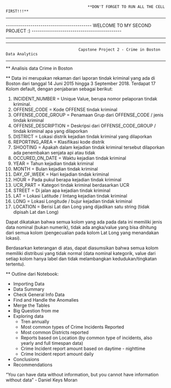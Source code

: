                                         **DON'T FORGET TO RUN ALL THE CELL FIRST!!!**

*************************************************************************************************************************
------------------------------------------ WELCOME TO MY SECOND PROJECT :) --------------------------------------------
*************************************************************************************************************************

-------------------------------------------------------------------------------------------------------------------------
                                    Capstone Project 2 - Crime in Boston Data Analytics
-------------------------------------------------------------------------------------------------------------------------

** Analisis data Crime in Boston

** Data ini merupakan rekaman dari laporan tindak kriminal yang ada di Boston dari tanggal 14 Juni 2015 hingga 3 September 2018.
Terdapat 17 Kolom default, dengan penjabaran sebagai berikut:
1. INCIDENT_NUMBER = Unique Value, berupa nomor pelaporan tindak kriminal.
2. OFFENSE_CODE = Kode OFFENSE tindak kriminal 
3. OFFENSE_CODE_GROUP = Penamaan Grup dari OFFENSE_CODE / jenis tindak kriminal
4. OFFENSE_DESCRIPTION = Deskripsi dari OFFENSE_CODE_GROUP / tindak kriminal apa yang dilaporkan
5. DISTRICT = Lokasi distrik kejadian tindak kriminal yang dilaporkan
6. REPORTING_AREA = Klasifikasi kode distrik
7. SHOOTING = Apakah dalam kejadian tindak kriminal tersebut dilaporkan ada penembakan senjata api atau tidak
8. OCCURED_ON_DATE = Waktu kejadian tindak kriminal
9. YEAR = Tahun kejadian tindak kriminal
10. MONTH = Bulan kejadian tindak kriminal
11. DAY_OF_WEEK = Hari kejadian tindak kriminal
12. HOUR = Pada pukul berapa kejadian tindak kriminal
13. UCR_PART = Kategori tindak kriminal berdasarkan UCR
14. STREET = Di jalan apa kejadian tindak kriminal
15. LAT = Lokasi Latitude / lintang kejadian tindak kriminal
16. LONG = Lokasi Longitude / bujur kejadian tindak kriminal
17. LOCATION = Berisi Lat dan Long yang dijadikan satu string (tidak dipisah Lat dan Long)

Dapat dikatakan bahwa semua kolom yang ada pada data ini memiliki jenis data nominal (bukan numerik), tidak ada angka/value yang bisa dihitung dari semua kolom (pengecualian pada kolom Lat Long yang menandakan lokasi).

Berdasarkan keterangan di atas, dapat diasumsikan bahwa semua kolom memiliki distribusi yang tidak normal (data nominal kategorik, value dari setiap kolom hanya label dan tidak melambangkan kedudukan/tingkatan tertentu).

** Outline dari Notebook:
- Importing Data
- Data Summary
- Check General Info Data
- Find and Handle the Anomalies
- Merge the Tables
- Big Question from me
- Exploring data
  - Tren annually
  - Most common types of Crime Incidents Reported
  - Most common Districts reported
  - Reports based on Location (by common type of incidents, also yearly and full timespan data)
  - Crime Incident report amount based on daytime - nighttime
  - Crime Incident report amount daily
 - Conclusions
 - Recommendations
 
 “You can have data without information, but you cannot have information without data” - Daniel Keys Moran
